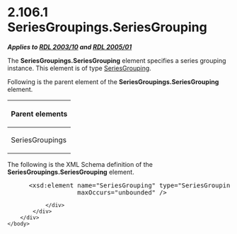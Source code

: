<html dir="LTR" xmlns:mshelp="http://msdn.microsoft.com/mshelp" xmlns:ddue="http://ddue.schemas.microsoft.com/authoring/2003/5" xmlns:xlink="http://www.w3.org/1999/xlink" xmlns:tool="http://www.microsoft.com/tooltip">
    <head>
        <meta http-equiv="Content-Type" content="text/html; CHARSET=utf-8"></meta>
        <meta name="save" content="history"></meta>
        <title>2.106.1 SeriesGroupings.SeriesGrouping</title>
        <xml>
            <mshelp:toctitle title="2.106.1 SeriesGroupings.SeriesGrouping"></mshelp:toctitle>
            <mshelp:rltitle title="[MS-RDL]: SeriesGroupings.SeriesGrouping"></mshelp:rltitle>
            <mshelp:keyword index="A" term="62818419-577d-401d-b990-e37804970d07"></mshelp:keyword>
            <mshelp:attr name="DCSext.ContentType" value="open specification"></mshelp:attr>
            <mshelp:attr name="AssetID" value="62818419-577d-401d-b990-e37804970d07"></mshelp:attr>
            <mshelp:attr name="TopicType" value="kbRef"></mshelp:attr>
            <mshelp:attr name="DCSext.Title" value="[MS-RDL]: SeriesGroupings.SeriesGrouping" />
        </xml>
    </head>
    <body>
        <div id="header">
            <h1 class="heading">2.106.1 SeriesGroupings.SeriesGrouping</h1>
        </div>
        <div id="mainSection">
            <div id="mainBody">
                <div id="allHistory" class="saveHistory"></div>
                <div id="sectionSection0" class="section" name="collapseableSection">
                    

<p><b><i>Applies to </i></b><a href="a7e2ad00-07c8-4f6d-80ab-3ad55df7b233.html"><b><i>RDL 2003/10</i></b></a><b>
<i>and </i></b><a href="3ebe2912-4958-4832-b391-cad1f5e13338.html"><b><i>RDL 2005/01</i></b></a></p>

<p>The <b>SeriesGroupings.SeriesGrouping</b> element specifies
a series grouping instance. This element is of type <a href="85f27584-6ad1-46ad-8dce-52cf7851c73f.html">SeriesGrouping</a>.</p>

<p>Following is the parent element of the <b>SeriesGroupings.SeriesGrouping</b>
element.</p>

<table>
 <thead>
  <tr>
   <th>
   <p>Parent elements</p>
   </th>
  </tr>
 </thead>
 <tr>
  <td>
  <p>SeriesGroupings</p>
  </td>
 </tr>
</table>

<p>The following is the XML Schema definition of the <b>SeriesGroupings.SeriesGrouping</b>
element.</p>

<dl>
<dd>
<div><pre> &lt;xsd:element name=&quot;SeriesGrouping&quot; type=&quot;SeriesGroupingType&quot; 
              maxOccurs=&quot;unbounded&quot; /&gt;
</pre></div>
</dd></dl>


                </div>
            </div>
        </div>
    </body>
</html>